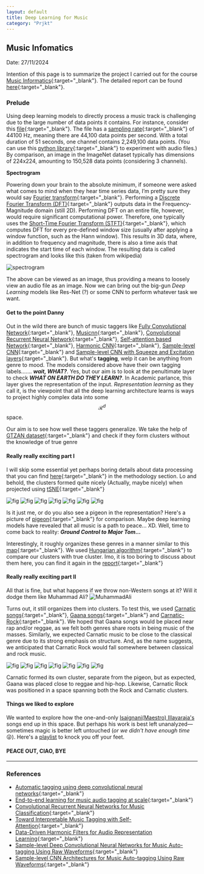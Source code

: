 ```yaml
---
layout: default
title: Deep Learning for Music
category: "Prjkt"
---
```

## Music Infomatics

Date: 27/11/2024

Intention of this page is to summarize the project I carried out for the course [Music Informatics](https://www.kth.se/student/kurser/kurs/DT2470?l=en){:target="_blank"}. The detailed report can be found [here](https://github.com/Adhithyan8/musical-shrooms/blob/master/Group-13-project-report.pdf){:target="_blank"}.

### Prelude

Using deep learning models to directly process a music track is challenging due to the large number of data points it contains. For instance, consider this [file](https://sound-effects.bbcrewind.co.uk/search?q=NHU05104233){:target="_blank"}. The file has a [sampling rate](https://manual.audacityteam.org/man/sample_rates.html){:target="_blank"}  of 44100 Hz, meaning there are 44,100 data points per second. With a total duration of 51 seconds, one channel contains 2,249,100 data points. (You can use this [python library](https://pypi.org/project/pydub/){:target="_blank"} to experiment with audio files.) By comparison, an image in the ImageNet dataset typically has dimensions of 224x224, amounting to 150,528 data points (considering 3 channels).

**Spectrogram**

Powering down your brain to the absolute minimum, if someone were asked what comes to mind when they hear time series data, I’m pretty sure they would say [Fourier transform](https://en.wikipedia.org/wiki/Fourier_analysis){:target="_blank"}. Performing a [Discrete Fourier Transform (DFT)](https://en.wikipedia.org/wiki/Discrete_Fourier_transform){:target="_blank"} outputs data in the Frequency-Magnitude domain (still 2D). Performing DFT on an entire file, however, would require significant computational power. Therefore, one typically uses the [Short-Time Fourier Transform (STFT)](https://en.wikipedia.org/wiki/Short-time_Fourier_transform){:target="_blank"}, which computes DFT for every pre-defined window size (usually after applying a window function, such as the Hann window). This results in 3D data, where, in addition to frequency and magnitude, there is also a time axis that indicates the start time of each window. The resulting data is called spectrogram and looks like this (taken from wikipedia)

![spectrogram](https://upload.wikimedia.org/wikipedia/commons/thumb/c/c5/Spectrogram-19thC.png/400px-Spectrogram-19thC.png)

The above can be viewed as an image, thus providing a means to loosely view an audio file as an image. Now we can bring out the big-gun *Deep Learning* models like Res-Net (?) or some CNN to perform whatever task we want.

#### Get to the point Danny

Out in the wild there are bunch of music taggers like  [Fully Convolutional Network](https://arxiv.org/abs/1606.00298){:target="_blank"}, [Musicnn](https://arxiv.org/abs/1711.02520){:target="_blank"}, [Convolutional Recurrent Neural Network](https://arxiv.org/abs/1609.04243){:target="_blank"}, [Self-attention based Network](https://arxiv.org/abs/1906.04972){:target="_blank"}, [Harmonic CNN](https://ieeexplore.ieee.org/document/9053669){:target="_blank"}, [Sample-level CNN](https://arxiv.org/abs/1703.01789){:target="_blank"} and [Sample-level CNN with Squeeze and Excitation layers](https://arxiv.org/abs/1710.10451){:target="_blank"}. But what's **tagging**, welp it can be anything from genre to mood. The models considered above have their own tagging labels....... ***wait, WHAT?***. Yes, but our aim is to look at the penultimate layer to check ***WHAT ON EARTH DO THEY LEARN?***. In Academic parlance, this layer gives the representation of the input. *Representation learning* as they call it, is the viewpoint that all the deep learning architecture learns is ways to project highly complex data into some $$ \mathcal{R}^d $$ space. 

Our aim is to see how well these taggers generalize. We take the help of [GTZAN dataset](https://www.kaggle.com/datasets/andradaolteanu/gtzan-dataset-music-genre-classification){:target="_blank"} and check if they form clusters without the knowledge of true genre

#### Really really exciting part I

I will skip some essential yet perhaps boring details about data processing that you can find [here](https://github.com/Adhithyan8/musical-shrooms/blob/master/Group-13-project-report.pdf){:target="_blank"} in the methodology section. Lo and behold, the clusters formed quite nicely (Actually, maybe nicely) when projected using [tSNE](https://en.wikipedia.org/wiki/T-distributed_stochastic_neighbor_embedding){:target="_blank"}

![fig](/assets/music_thingy/tsne_attention.png) ![fig](/assets/music_thingy/tsne_crnn.png) ![fig](/assets/music_thingy/tsne_fcn.png) ![fig](/assets/music_thingy/tsne_hcnn.png) ![fig](/assets/music_thingy/tsne_musicnn.png) ![fig](/assets/music_thingy/tsne_sample.png) ![fig](/assets/music_thingy/tsne_se.png)

Is it just me, or do you also see a pigeon in the representation? Here's a picture of [pigeon](https://www.warrenphotographic.co.uk/photgraphy/bigs/06614-white-pigeon-in-flight.jpg){:target="_blank"} for comparison. Maybe deep learning models have revealed that all music is a path to peace... XD. Well, time to come back to reality: ***Ground Control to Major Tom...***

Interestingly, it roughly organizes these genres in a manner similar to this [map](https://musicmap.info/){:target="_blank"}. We used [Hungarian algorithm](https://en.wikipedia.org/wiki/Hungarian_algorithm){:target="_blank"} to compare our clusters with true cluster. Imo, it is too boring to discuss about them here, you can find it again in the [report](https://github.com/Adhithyan8/musical-shrooms/blob/master/Group-13-project-report.pdf){:target="_blank"}

#### Really really exciting part II

All that is fine, but what happens if we throw non-Western songs at it? Will it dodge them like Muhammad Ali?
![MuhammadAli](https://i.giphy.com/media/v1.Y2lkPTc5MGI3NjExa216YWRsb2NxcHlmNmJka3M3ejlzb2diaWx0OWRtajZwcGg2anhqayZlcD12MV9pbnRlcm5hbF9naWZfYnlfaWQmY3Q9Zw/N9oq9rijUWT3q/giphy.gif)

Turns out, it still organizes them into clusters. To test this, we used [Carnatic songs](https://en.wikipedia.org/wiki/Carnatic_music){:target="_blank"}, [Gaana songs](https://en.wikipedia.org/wiki/Gaana){:target="_blank"} and [Carnatic-Rock](https://youtu.be/oESni03J8h8){:target="_blank"}. We hoped that Gaana songs would be placed near rap and/or reggae, as we felt both genres share roots in being music of the masses. Similarly, we expected Carnatic music to be close to the classical genre due to its strong emphasis on structure. And, as the name suggests, we anticipated that Carnatic Rock would fall somewhere between classical and rock music. 

![fig](/assets/music_thingy/ood_attention.png) ![fig](/assets/music_thingy/ood_crnn.png) ![fig](/assets/music_thingy/ood_fcn.png) ![fig](/assets/music_thingy/ood_hcnn.png) ![fig](/assets/music_thingy/ood_musicnn.png) ![fig](/assets/music_thingy/ood_sample.png) ![fig](/assets/music_thingy/ood_se.png)

Carnatic formed its own cluster, separate from the pigeon, but as expected, Gaana was placed close to reggae and hip-hop. Likewise, Carnatic Rock was positioned in a space spanning both the Rock and Carnatic clusters.

#### Things we liked to explore

We wanted to explore how the one-and-only [Isaignani(Maestro) Illayaraja's](https://en.wikipedia.org/wiki/Ilaiyaraaja) songs end up in this space. But perhaps his work is best left unanalyzed—sometimes magic is better left untouched (_or we didn't have enough time_ 😜). Here's a [playlist](https://youtu.be/8Hjf-UyTSKg?list=RDQMuDs1OjuZmoM) to knock you off your feet.

#### PEACE OUT, CIAO, BYE

---
### References
- [Automatic tagging using deep convolutional neural networks](https://arxiv.org/abs/1606.00298){:target="_blank"}
- [End-to-end learning for music audio tagging at scale](https://arxiv.org/abs/1711.02520){:target="_blank"}
- [Convolutional Recurrent Neural Networks for Music Classification](https://arxiv.org/abs/1609.04243){:target="_blank"}
- [Toward Interpretable Music Tagging with Self-Attention](https://arxiv.org/abs/1906.04972){:target="_blank"}
- [Data-Driven Harmonic Filters for Audio Representation Learning](https://ieeexplore.ieee.org/document/9053669){:target="_blank"}
- [Sample-level Deep Convolutional Neural Networks for Music Auto-tagging Using Raw Waveforms](https://arxiv.org/abs/1703.01789){:target="_blank"}
- [Sample-level CNN Architectures for Music Auto-tagging Using Raw Waveforms](https://arxiv.org/abs/1710.10451){:target="_blank"}
